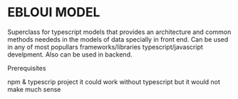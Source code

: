 # EBLOUI MODEL

Superclass for typescript models that provides an architecture and common methods neededs in the models of data specially in front end.
Can be used in any of most popullars frameworks/libraries typescript/javascript develpment. Also can be used in backend.

Prerequisites

npm & typescrip project it could work without typescript but it would not make much sense
